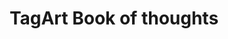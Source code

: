---
pid: MP172
title: TagArt Book of thoughts
location_transcription: s+n wolf
zipcode: '19147'
outside_phl: 
neighborhood: Queen Village,Bella Vista,Pennsport,Italian Market
age: '25'
age_range: 20-29
instagram: 
image_file_name: MP_172.jpg
proposal_transcription: 
topic: Art,Uplifting
topic_summary: 0, 0
type: Interactive,Book
keywords_other: possibilities
credit: Evan C
image_labels: |-
  -Giant Book of Possibilities
  -20 ft
twitter: 
facebook: 
permalink: "/monuments/mp172/"
layout: item-page
---